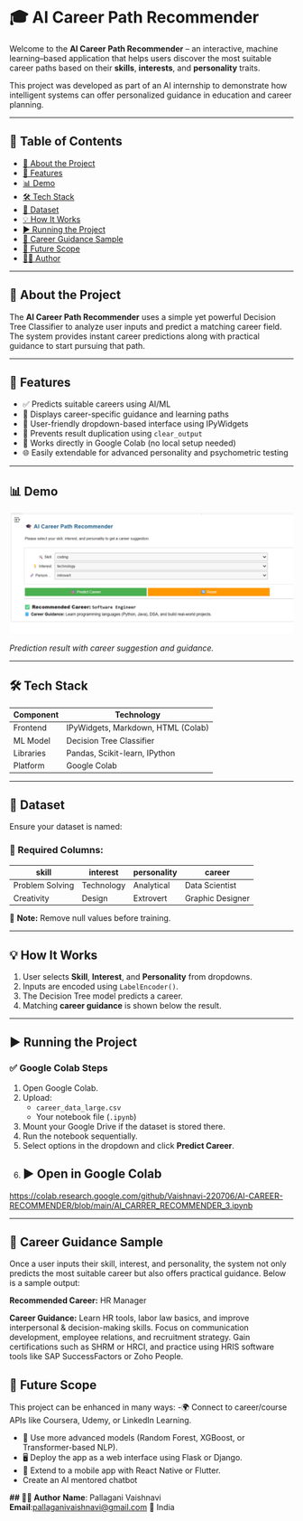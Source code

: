 # 🎓 AI Career Path Recommender

Welcome to the **AI Career Path Recommender** – an interactive, machine learning–based application that helps users discover the most suitable career paths based on their **skills**, **interests**, and **personality** traits.

This project was developed as part of an AI internship to demonstrate how intelligent systems can offer personalized guidance in education and career planning.

---

## 📌 Table of Contents

- [🧠 About the Project](#-about-the-project)
- [🚀 Features](#-features)
- [📊 Demo](#-demo)
- [🛠️ Tech Stack](#-tech-stack)
- [📁 Dataset](#-dataset)
- [💡 How It Works](#-how-it-works)
- [▶️ Running the Project](#️-running-the-project)
- [📘 Career Guidance Sample](#-career-guidance-sample)
- [🔮 Future Scope](#-future-scope)
- [👩‍💻 Author](#-author)

---

## 🧠 About the Project

The **AI Career Path Recommender** uses a simple yet powerful Decision Tree Classifier to analyze user inputs and predict a matching career field. The system provides instant career predictions along with practical guidance to start pursuing that path.

---

## 🚀 Features

- ✅ Predicts suitable careers using AI/ML
- 📘 Displays career-specific guidance and learning paths
- 🧩 User-friendly dropdown-based interface using IPyWidgets
- 🔄 Prevents result duplication using `clear_output`
- 📁 Works directly in Google Colab (no local setup needed)
- 🌐 Easily extendable for advanced personality and psychometric testing

---

## 📊 Demo

![Demo Screenshot](demo_screenshot.png)

*Prediction result with career suggestion and guidance.*

---

## 🛠️ Tech Stack

| Component       | Technology                      |
|----------------|----------------------------------|
| Frontend       | IPyWidgets, Markdown, HTML (Colab) |
| ML Model       | Decision Tree Classifier         |
| Libraries      | Pandas, Scikit-learn, IPython    |
| Platform       | Google Colab                     |

---

## 📁 Dataset

Ensure your dataset is named:


### 🧾 Required Columns:

| skill          | interest       | personality     | career          |
|----------------|----------------|------------------|------------------|
| Problem Solving | Technology     | Analytical       | Data Scientist   |
| Creativity      | Design         | Extrovert        | Graphic Designer |

📌 **Note:** Remove null values before training.

---

## 💡 How It Works

1. User selects **Skill**, **Interest**, and **Personality** from dropdowns.
2. Inputs are encoded using `LabelEncoder()`.
3. The Decision Tree model predicts a career.
4. Matching **career guidance** is shown below the result.

---

## ▶️ Running the Project

### ✅ Google Colab Steps

1. Open Google Colab.
2. Upload:
   - `career_data_large.csv`
   - Your notebook file (`.ipynb`)
3. Mount your Google Drive if the dataset is stored there.
4. Run the notebook sequentially.
5. Select options in the dropdown and click **Predict Career**.
6. ## ▶️ Open in Google Colab

https://colab.research.google.com/github/Vaishnavi-220706/AI-CAREER-RECOMMENDER/blob/main/AI_CARRER_RECOMMENDER_3.ipynb



---

## 📘 Career Guidance Sample


Once a user inputs their skill, interest, and personality, the system not only predicts the most suitable career but also offers practical guidance. Below is a sample output:

**Recommended Career:** HR Manager

**Career Guidance:**
Learn HR tools, labor law basics, and improve interpersonal & decision-making skills. Focus on communication development, employee relations, and recruitment strategy. Gain certifications such as SHRM or HRCI, and practice using HRIS software tools like SAP SuccessFactors or Zoho People.
## 🔮 Future Scope

This project can be enhanced in many ways:
-🌍 Connect to career/course APIs like Coursera, Udemy, or LinkedIn Learning.
- 🤖 Use more advanced models (Random Forest, XGBoost, or Transformer-based NLP).
- 🖥️ Deploy the app as a web interface using Flask or Django.
- 📱 Extend to a mobile app with React Native or Flutter.
- Create an AI mentored chatbot

**## 👩‍💻 Author**
**Name**: Pallagani Vaishnavi  
**Email**:pallaganivaishnavi@gmail.com
📍 India 
